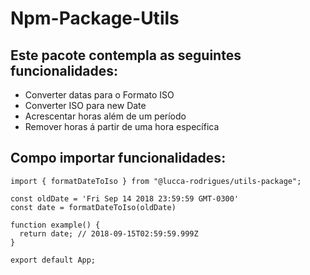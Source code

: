 # Npm-Package-Utils

## Este pacote contempla as seguintes funcionalidades:
- Converter datas para o Formato ISO
- Converter ISO para new Date
- Acrescentar horas além de um período
- Remover horas á partir de uma hora específica

## Compo importar funcionalidades:
```
import { formatDateToIso } from "@lucca-rodrigues/utils-package";

const oldDate = 'Fri Sep 14 2018 23:59:59 GMT-0300'
const date = formatDateToIso(oldDate)

function example() {
  return date; // 2018-09-15T02:59:59.999Z
}

export default App;

```
